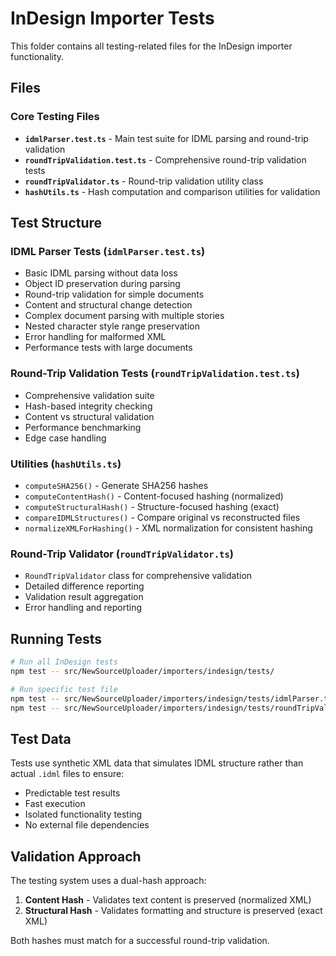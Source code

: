 # InDesign Importer Tests

This folder contains all testing-related files for the InDesign importer functionality.

## Files

### Core Testing Files
- **`idmlParser.test.ts`** - Main test suite for IDML parsing and round-trip validation
- **`roundTripValidation.test.ts`** - Comprehensive round-trip validation tests
- **`roundTripValidator.ts`** - Round-trip validation utility class
- **`hashUtils.ts`** - Hash computation and comparison utilities for validation

## Test Structure

### IDML Parser Tests (`idmlParser.test.ts`)
- Basic IDML parsing without data loss
- Object ID preservation during parsing
- Round-trip validation for simple documents
- Content and structural change detection
- Complex document parsing with multiple stories
- Nested character style range preservation
- Error handling for malformed XML
- Performance tests with large documents

### Round-Trip Validation Tests (`roundTripValidation.test.ts`)
- Comprehensive validation suite
- Hash-based integrity checking
- Content vs structural validation
- Performance benchmarking
- Edge case handling

### Utilities (`hashUtils.ts`)
- `computeSHA256()` - Generate SHA256 hashes
- `computeContentHash()` - Content-focused hashing (normalized)
- `computeStructuralHash()` - Structure-focused hashing (exact)
- `compareIDMLStructures()` - Compare original vs reconstructed files
- `normalizeXMLForHashing()` - XML normalization for consistent hashing

### Round-Trip Validator (`roundTripValidator.ts`)
- `RoundTripValidator` class for comprehensive validation
- Detailed difference reporting
- Validation result aggregation
- Error handling and reporting

## Running Tests

```bash
# Run all InDesign tests
npm test -- src/NewSourceUploader/importers/indesign/tests/

# Run specific test file
npm test -- src/NewSourceUploader/importers/indesign/tests/idmlParser.test.ts
npm test -- src/NewSourceUploader/importers/indesign/tests/roundTripValidation.test.ts
```

## Test Data

Tests use synthetic XML data that simulates IDML structure rather than actual `.idml` files to ensure:
- Predictable test results
- Fast execution
- Isolated functionality testing
- No external file dependencies

## Validation Approach

The testing system uses a dual-hash approach:
1. **Content Hash** - Validates text content is preserved (normalized XML)
2. **Structural Hash** - Validates formatting and structure is preserved (exact XML)

Both hashes must match for a successful round-trip validation.
